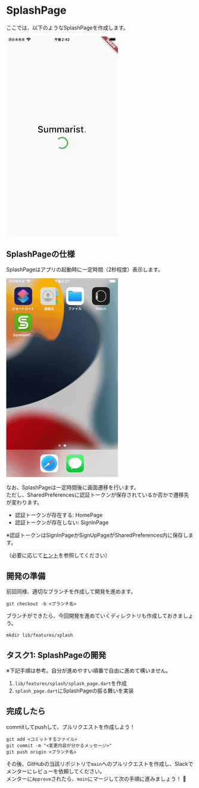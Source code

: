 # SplashPage
ここでは、以下のようなSplashPageを作成します。  

<img src="./images/splash.png" alt="SplashPage" width="300px" />

## SplashPageの仕様
SplashPageはアプリの起動時に一定時間（2秒程度）表示します。  

<img src="./images/splash.gif" alt="SplashPage" width="300px" />

なお、SplashPageは一定時間後に画面遷移を行います。  
ただし、SharedPreferencesに認証トークンが保存されているか否かで遷移先が変わります。  

- 認証トークンが存在する: HomePage
- 認証トークンが存在しない: SignInPage

※認証トークンはSignInPageかSignUpPageがSharedPreferences内に保存します。

（必要に応じて[ヒント](../hints/shared_preferences/shared_preferences.md)を参照してください）

## 開発の準備
前回同様、適切なブランチを作成して開発を進めます。  

```
git checkout -b <ブランチ名>
```

ブランチができたら、今回開発を進めていくディレクトリも作成しておきましょう。  

```
mkdir lib/features/splash
```

## タスク1: SplashPageの開発
※下記手順は参考。自分が進めやすい順番で自由に進めて構いません。  

1. `lib/features/splash/splash_page.dart`を作成
1. `splash_page.dart`にSplashPageの振る舞いを実装

## 完成したら
commitしてpushして、プルリクエストを作成しよう！

```
git add <コミットするファイル>
git commit -m "<変更内容が分かるメッセージ>"
git push origin <ブランチ名>
```

その後、GitHubの当該リポジトリで`main`へのプルリクエストを作成し、Slackでメンターにレビューを依頼してください。  
メンターに`Approve`されたら、`main`にマージして次の手順に進みましょう！ :tada:
